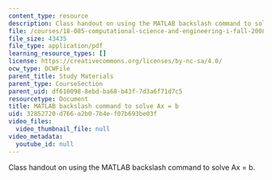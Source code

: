 ```yaml
---
content_type: resource
description: Class handout on using the MATLAB backslash command to solve Ax = b.
file: /courses/18-085-computational-science-and-engineering-i-fall-2008/32852720d766a2b07b4ef07b693be03f_backslash.pdf
file_size: 43435
file_type: application/pdf
learning_resource_types: []
license: https://creativecommons.org/licenses/by-nc-sa/4.0/
ocw_type: OCWFile
parent_title: Study Materials
parent_type: CourseSection
parent_uid: df610098-8ebd-ba68-b43f-7d3a6f71d7c5
resourcetype: Document
title: MATLAB backslash command to solve Ax = b
uid: 32852720-d766-a2b0-7b4e-f07b693be03f
video_files:
  video_thumbnail_file: null
video_metadata:
  youtube_id: null
---
```

Class handout on using the MATLAB backslash command to solve Ax = b.
